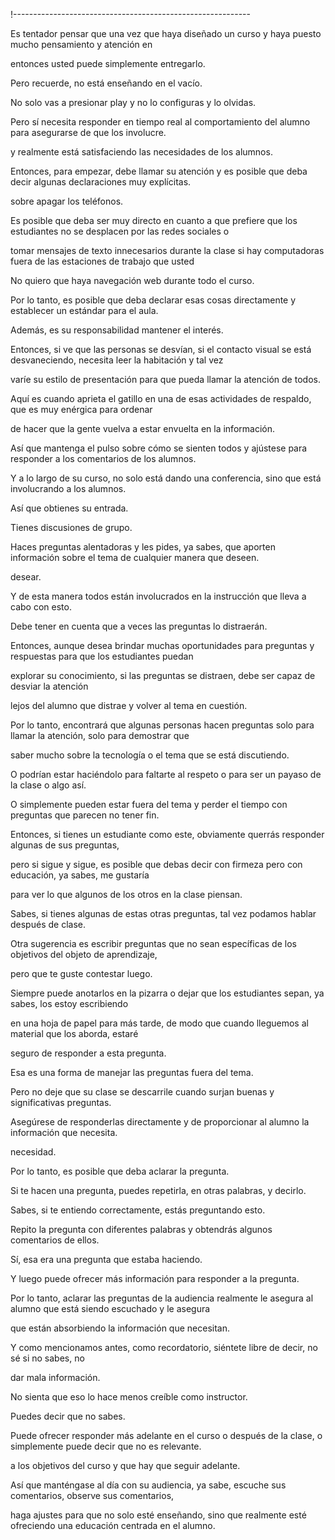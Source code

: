 !-----------------------------------------------------------

Es tentador pensar que una vez que haya diseñado un curso y haya puesto mucho pensamiento y atención en

entonces usted puede simplemente entregarlo.

Pero recuerde, no está enseñando en el vacío.

No solo vas a presionar play y no lo configuras y lo olvidas.

Pero sí necesita responder en tiempo real al comportamiento del alumno para asegurarse de que los involucre.

y realmente está satisfaciendo las necesidades de los alumnos.

Entonces, para empezar, debe llamar su atención y es posible que deba decir algunas declaraciones muy explícitas.

sobre apagar los teléfonos.

Es posible que deba ser muy directo en cuanto a que prefiere que los estudiantes no se desplacen por las redes sociales o

tomar mensajes de texto innecesarios durante la clase si hay computadoras fuera de las estaciones de trabajo que usted

No quiero que haya navegación web durante todo el curso.

Por lo tanto, es posible que deba declarar esas cosas directamente y establecer un estándar para el aula.

Además, es su responsabilidad mantener el interés.

Entonces, si ve que las personas se desvían, si el contacto visual se está desvaneciendo, necesita leer la habitación y tal vez

varíe su estilo de presentación para que pueda llamar la atención de todos.

Aquí es cuando aprieta el gatillo en una de esas actividades de respaldo, que es muy enérgica para ordenar

de hacer que la gente vuelva a estar envuelta en la información.

Así que mantenga el pulso sobre cómo se sienten todos y ajústese para responder a los comentarios de los alumnos.

Y a lo largo de su curso, no solo está dando una conferencia, sino que está involucrando a los alumnos.

Así que obtienes su entrada.

Tienes discusiones de grupo.

Haces preguntas alentadoras y les pides, ya sabes, que aporten información sobre el tema de cualquier manera que deseen.

desear.

Y de esta manera todos están involucrados en la instrucción que lleva a cabo con esto.

Debe tener en cuenta que a veces las preguntas lo distraerán.

Entonces, aunque desea brindar muchas oportunidades para preguntas y respuestas para que los estudiantes puedan

explorar su conocimiento, si las preguntas se distraen, debe ser capaz de desviar la atención

lejos del alumno que distrae y volver al tema en cuestión.

Por lo tanto, encontrará que algunas personas hacen preguntas solo para llamar la atención, solo para demostrar que

saber mucho sobre la tecnología o el tema que se está discutiendo.

O podrían estar haciéndolo para faltarte al respeto o para ser un payaso de la clase o algo así.

O simplemente pueden estar fuera del tema y perder el tiempo con preguntas que parecen no tener fin.

Entonces, si tienes un estudiante como este, obviamente querrás responder algunas de sus preguntas,

pero si sigue y sigue, es posible que debas decir con firmeza pero con educación, ya sabes, me gustaría

para ver lo que algunos de los otros en la clase piensan.

Sabes, si tienes algunas de estas otras preguntas, tal vez podamos hablar después de clase.

Otra sugerencia es escribir preguntas que no sean específicas de los objetivos del objeto de aprendizaje,

pero que te guste contestar luego.

Siempre puede anotarlos en la pizarra o dejar que los estudiantes sepan, ya sabes, los estoy escribiendo

en una hoja de papel para más tarde, de modo que cuando lleguemos al material que los aborda, estaré

seguro de responder a esta pregunta.

Esa es una forma de manejar las preguntas fuera del tema.

Pero no deje que su clase se descarrile cuando surjan buenas y significativas preguntas.

Asegúrese de responderlas directamente y de proporcionar al alumno la información que necesita.

necesidad.

Por lo tanto, es posible que deba aclarar la pregunta.

Si te hacen una pregunta, puedes repetirla, en otras palabras, y decirlo.

Sabes, si te entiendo correctamente, estás preguntando esto.

Repito la pregunta con diferentes palabras y obtendrás algunos comentarios de ellos.

Sí, esa era una pregunta que estaba haciendo.

Y luego puede ofrecer más información para responder a la pregunta.

Por lo tanto, aclarar las preguntas de la audiencia realmente le asegura al alumno que está siendo escuchado y le asegura

que están absorbiendo la información que necesitan.

Y como mencionamos antes, como recordatorio, siéntete libre de decir, no sé si no sabes, no

dar mala información.

No sienta que eso lo hace menos creíble como instructor.

Puedes decir que no sabes.

Puede ofrecer responder más adelante en el curso o después de la clase, o simplemente puede decir que no es relevante.

a los objetivos del curso y que hay que seguir adelante.

Así que manténgase al día con su audiencia, ya sabe, escuche sus comentarios, observe sus comentarios,

haga ajustes para que no solo esté enseñando, sino que realmente esté ofreciendo una educación centrada en el alumno.